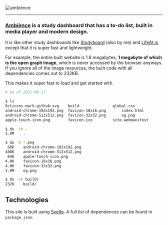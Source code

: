 ![ambiènce](https://user-images.githubusercontent.com/28996247/129722737-0a4c7f65-834c-4261-8dd9-3c993d8ebd99.png)
<hr />

### [Ambiènce](https://ambience.srg.id.au/) is a study dashboard that has a to-do list, built in media player and modern design.
It is like other study dashboards like [Studyboard](https://studyboard.srg.id.au) (also by me) and [LifeAt.io](https://lifeat.io) except that it is super fast and lightweight.

For example, the entire built website is 1.8 megabytes, **1 megabyte of which is the open graph image**, which is never accessed by the browser anyways. If you ignore all of the image resources, the built code with all dependencies comes out to 232KB. 

This makes it super fast to load and get started with.

```bash
# As of 2021-08-17

$ ls
Octicons-mark-github.svg	build				global.css
android-chrome-192x192.png	favicon-16x16.png		index.html
android-chrome-512x512.png	favicon-32x32.png		og.png
apple-touch-icon.png		favicon.ico			site.webmanifest

$ du -sh .
1.8M	.

$ du -h *.png
 68K	android-chrome-192x192.png
408K	android-chrome-512x512.png
 64K	apple-touch-icon.png
4.0K	favicon-16x16.png
4.0K	favicon-32x32.png
1.0M	og.png

$ du -sh build/
232K	build/
```

## Technologies
This site is built using [Svelte](https://svelte.dev/). A full list of dependences can be found in `package.json`.
